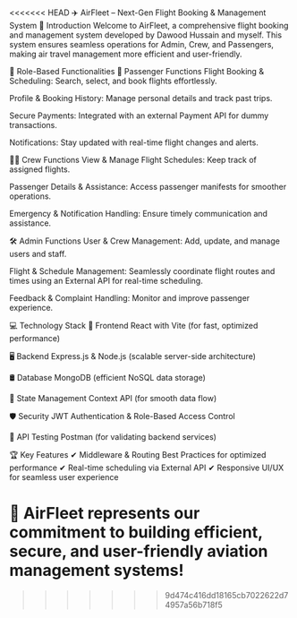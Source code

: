 <<<<<<< HEAD
✈️ AirFleet – Next-Gen Flight Booking & Management System
🚀 Introduction
Welcome to AirFleet, a comprehensive flight booking and management system developed by Dawood Hussain and myself. This system ensures seamless operations for Admin, Crew, and Passengers, making air travel management more efficient and user-friendly.

👥 Role-Based Functionalities
🛫 Passenger Functions
Flight Booking & Scheduling: Search, select, and book flights effortlessly.

Profile & Booking History: Manage personal details and track past trips.

Secure Payments: Integrated with an external Payment API for dummy transactions.

Notifications: Stay updated with real-time flight changes and alerts.

👨‍✈️ Crew Functions
View & Manage Flight Schedules: Keep track of assigned flights.

Passenger Details & Assistance: Access passenger manifests for smoother operations.

Emergency & Notification Handling: Ensure timely communication and assistance.

🛠️ Admin Functions
User & Crew Management: Add, update, and manage users and staff.

Flight & Schedule Management: Seamlessly coordinate flight routes and times using an External API for real-time scheduling.

Feedback & Complaint Handling: Monitor and improve passenger experience.

💻 Technology Stack
🚀 Frontend
React with Vite (for fast, optimized performance)

🖥️ Backend
Express.js & Node.js (scalable server-side architecture)

🛢️ Database
MongoDB (efficient NoSQL data storage)

🔄 State Management
Context API (for smooth data flow)

🛡️ Security
JWT Authentication & Role-Based Access Control

📩 API Testing
Postman (for validating backend services)

🏆 Key Features
✔ Middleware & Routing Best Practices for optimized performance
✔ Real-time scheduling via External API
✔ Responsive UI/UX for seamless user experience

🔗 AirFleet represents our commitment to building efficient, secure, and user-friendly aviation management systems!
=======

>>>>>>> 9d474c416dd18165cb7022622d74957a56b718f5
